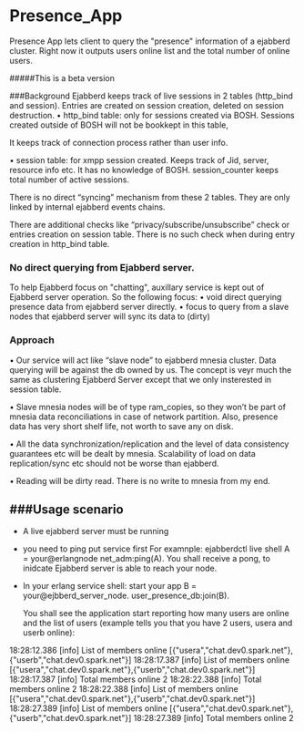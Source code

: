 Presence_App
============

Presence App lets client to query the "presence" information of a ejabberd cluster. Right now it outputs users online list and the total number of online users. 

#####This is a beta version

###Background
Ejabberd keeps track of live sessions in 2 tables (http_bind and session). Entries are created on session creation, deleted on session destruction.
• http_bind table: only for sessions created via BOSH.  Sessions created outside of BOSH will not 
  be bookkept in this table,

  It keeps track of connection process rather than user info. 

• session table: for xmpp session created. Keeps track of Jid, server, resource info etc. It has no knowledge of BOSH. session_counter keeps total number of active sessions.

There is no direct “syncing” mechanism from these 2 tables. They are only linked by internal ejabberd events chains.

There are additional checks like “privacy/subscribe/unsubscribe” check  or entries creation on session table. There is no such check when during entry creation in http_bind table.

### No direct querying from Ejabberd server. 
To help Ejabberd focus on "chatting", auxillary service is kept out of Ejabberd server operation. So the following focus:
• void direct querying presence data from ejabberd server directly. 
• focus to query from a slave nodes that ejabberd server will sync its data to (dirty)

### Approach
• Our service will act like “slave node” to ejabberd mnesia cluster. Data querying will be against the db owned by us. The concept is veyr much the same as clustering Ejabberd Server except that we only insterested in session table.

•  Slave mnesia nodes will be of type ram_copies, so they won’t be part of mnesia data reconciliations in case of network partition. Also,  presence data has very short shelf life, not worth to save any on disk.

• All the data synchronization/replication and the level of data consistency guarantees etc will be dealt by mnesia. Scalability of load on data replication/sync etc should not be worse than ejabberd.

• Reading will be dirty read. There is no write to mnesia from my end.

###Usage scenario
-------
* A live ejabberd server must be running 
* you need to ping put service first 
  For examnple: ejabberdctl live shell
  A = your@erlangnode
  net_adm:ping(A).
  You shall receive a pong, to inidcate Ejabberd server is able to reach your node.
* In your erlang service shell:
  start your app 
  B = your@ejbberd_server_node.
  user_presence_db:join(B).

  You shall see the application start reporting how many users are online and the list of users (example tells you that you have 2 users,
  usera and userb online):

18:28:12.386 [info] List of members online [{"usera","chat.dev0.spark.net"},{"userb","chat.dev0.spark.net"}]
18:28:17.387 [info] List of members online [{"usera","chat.dev0.spark.net"},{"userb","chat.dev0.spark.net"}]
18:28:17.387 [info] Total members online 2
18:28:22.388 [info] Total members online 2
18:28:22.388 [info] List of members online [{"usera","chat.dev0.spark.net"},{"userb","chat.dev0.spark.net"}]
18:28:27.389 [info] List of members online [{"usera","chat.dev0.spark.net"},{"userb","chat.dev0.spark.net"}]
18:28:27.389 [info] Total members online 2


